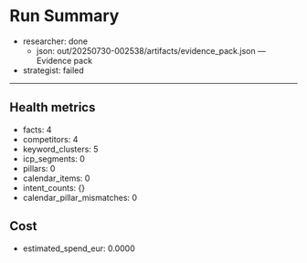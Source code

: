 # Run Summary

- researcher: done
  - json: out/20250730-002538/artifacts/evidence_pack.json — Evidence pack
- strategist: failed

---
## Health metrics
- facts: 4
- competitors: 4
- keyword_clusters: 5
- icp_segments: 0
- pillars: 0
- calendar_items: 0
- intent_counts: {}
- calendar_pillar_mismatches: 0

## Cost
- estimated_spend_eur: 0.0000
